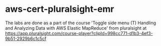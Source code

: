 # aws-cert-pluralsight-emr

The labs are done as a part of the course 'Toggle side menu (T)
Handling and Analyzing Data with AWS Elastic MapReduce' from pluralsight at https://app.pluralsight.com/course-player?clipId=998cc771-d1b3-4ef3-9b51-2929b6c1c5cf 

